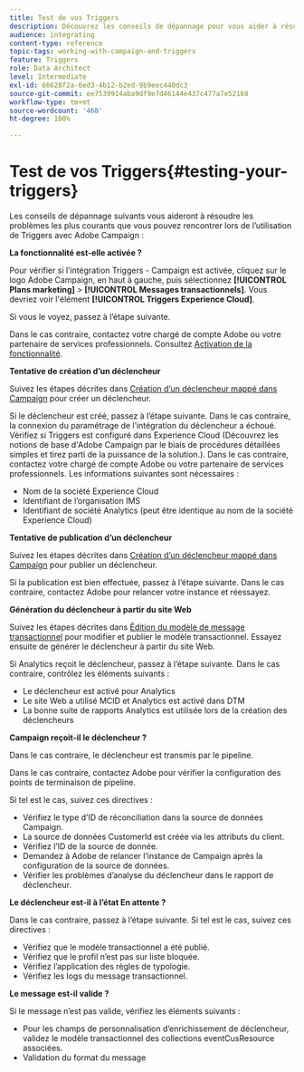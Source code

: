 ```yaml
---
title: Test de vos Triggers
description: Découvrez les conseils de dépannage pour vous aider à résoudre les problèmes les plus courants que vous pouvez rencontrer lors de l'utilisation de Triggers avec Adobe Campaign.
audience: integrating
content-type: reference
topic-tags: working-with-campaign-and-triggers
feature: Triggers
role: Data Architect
level: Intermediate
exl-id: 66628f2a-6ed3-4b12-b2ed-9b9eec440dc3
source-git-commit: ee7539914aba9df9e7d46144e437c477a7e52168
workflow-type: tm+mt
source-wordcount: '468'
ht-degree: 100%

---
```


# Test de vos Triggers{#testing-your-triggers}

Les conseils de dépannage suivants vous aideront à résoudre les problèmes les plus courants que vous pouvez rencontrer lors de l’utilisation de Triggers avec Adobe Campaign :

**La fonctionnalité est-elle activée ?**

Pour vérifier si l’intégration Triggers - Campaign est activée, cliquez sur le logo Adobe Campaign, en haut à gauche, puis sélectionnez **[!UICONTROL Plans marketing]** > **[!UICONTROL Messages transactionnels]**. Vous devriez voir l&#39;élément **[!UICONTROL Triggers Experience Cloud]**.

Si vous le voyez, passez à l’étape suivante.

Dans le cas contraire, contactez votre chargé de compte Adobe ou votre partenaire de services professionnels. Consultez [Activation de la fonctionnalité](../../integrating/using/configuring-triggers-in-experience-cloud.md#activating-the-functionality).

**Tentative de création d’un déclencheur**

Suivez les étapes décrites dans [Création d’un déclencheur mappé dans Campaign](../../integrating/using/using-triggers-in-campaign.md#creating-a-mapped-trigger-in-campaign) pour créer un déclencheur.

Si le déclencheur est créé, passez à l’étape suivante. Dans le cas contraire, la connexion du paramétrage de l’intégration du déclencheur a échoué. Vérifiez si Triggers est configuré dans Experience Cloud (Découvrez les notions de base d&#39;Adobe Campaign par le biais de procédures détaillées simples et tirez parti de la puissance de la solution.). Dans le cas contraire, contactez votre chargé de compte Adobe ou votre partenaire de services professionnels. Les informations suivantes sont nécessaires :

* Nom de la société Experience Cloud
* Identifiant de l’organisation IMS
* Identifiant de société Analytics (peut être identique au nom de la société Experience Cloud)

**Tentative de publication d’un déclencheur**

Suivez les étapes décrites dans [Création d’un déclencheur mappé dans Campaign](../../integrating/using/using-triggers-in-campaign.md#creating-a-mapped-trigger-in-campaign) pour publier un déclencheur.

Si la publication est bien effectuée, passez à l’étape suivante. Dans le cas contraire, contactez Adobe pour relancer votre instance et réessayez.

**Génération du déclencheur à partir du site Web**

Suivez les étapes décrites dans [Édition du modèle de message transactionnel](../../integrating/using/using-triggers-in-campaign.md#editing-the-transactional-message-template) pour modifier et publier le modèle transactionnel. Essayez ensuite de générer le déclencheur à partir du site Web.

Si Analytics reçoit le déclencheur, passez à l’étape suivante. Dans le cas contraire, contrôlez les éléments suivants :

* Le déclencheur est activé pour Analytics
* Le site Web a utilisé MCID et Analytics est activé dans DTM
* La bonne suite de rapports Analytics est utilisée lors de la création des déclencheurs

**Campaign reçoit-il le déclencheur ?**

Dans le cas contraire, le déclencheur est transmis par le pipeline.

Dans le cas contraire, contactez Adobe pour vérifier la configuration des points de terminaison de pipeline.

Si tel est le cas, suivez ces directives :

* Vérifiez le type d’ID de réconciliation dans la source de données Campaign.
* La source de données CustomerId est créée via les attributs du client.
* Vérifiez l’ID de la source de donnée.
* Demandez à Adobe de relancer l’instance de Campaign après la configuration de la source de données.
* Vérifier les problèmes d’analyse du déclencheur dans le rapport de déclencheur.

**Le déclencheur est-il à l’état En attente ?**

Dans le cas contraire, passez à l’étape suivante. Si tel est le cas, suivez ces directives :

* Vérifiez que le modèle transactionnel a été publié.
* Vérifiez que le profil n’est pas sur liste bloquée.
* Vérifiez l’application des règles de typologie.
* Vérifiez les logs du message transactionnel.

**Le message est-il valide ?**

Si le message n’est pas valide, vérifiez les éléments suivants :

* Pour les champs de personnalisation d’enrichissement de déclencheur, validez le modèle transactionnel des collections eventCusResource associées.
* Validation du format du message
